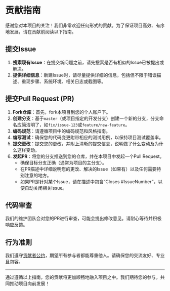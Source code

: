 # 贡献指南

感谢您对本项目的关注！我们非常欢迎任何形式的贡献。为了保证项目高效、有序地发展，请在贡献前阅读以下指南。

## 提交Issue

1. **搜索现有Issue**：在提交新问题之前，请先搜索是否有相似的Issue已被提出或解决。
2. **提供详细信息**：新建Issue时，请尽量提供详细的信息，包括但不限于错误描述、重现步骤、系统环境、相关日志或截图等。

## 提交Pull Request (PR)

1. **Fork仓库**：首先，fork本项目到您的个人账户下。
2. **创建分支**：基于`master`（或项目指定的开发分支）创建一个新的分支，分支命名应简洁明了，如`fix/issue-123`或`feature/new-feature`。
3. **编码规范**：请遵循项目中的编码规范和风格指南。
4. **编写测试**：确保您的代码变更附带相应的测试用例，以保持项目测试覆盖率。
5. **提交更改**：提交您的更改，并附上清晰的提交信息，说明做了什么变动及为什么这样变动。
6. **发起PR**：将您的分支推送到您的仓库，并在本项目中发起一个Pull Request。
   - 确保目标分支正确（通常为项目的主分支）。
   - 在PR描述中详细说明您的更改、解决的Issue（如果有）以及任何需要特别注意的地方。
   - 如果PR是针对某个Issue，请在描述中包含“Closes #IssueNumber”，以便自动关闭相关Issue。

## 代码审查

我们的维护团队会对您的PR进行审查，可能会提出修改意见。请耐心等待并积极响应反馈。

## 行为准则

我们遵守[贡献者公约](https://www.contributor-covenant.org/)，期望所有参与者都能尊重他人。请确保您的交流友好、专业且包容。

---

通过遵循以上指南，您的贡献将更加顺畅地融入项目之中。我们期待您的参与，共同推动项目向前发展！